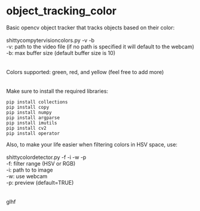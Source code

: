 # object_tracking_color

Basic opencv object tracker that tracks objects based on their color:\
\
shittycompytervisioncolors.py -v -b\
-v: path to the video file (if no path is specified it will default to the webcam)\
-b: max buffer size (default buffer size is 10)\
\
\
Colors supported: green, red, and yellow (feel free to add more)\
\
\
Make sure to install the required libraries:
```{python}
pip install collections
pip install copy
pip install numpy
pip install argparse
pip install imutils
pip install cv2
pip install operator
```
Also, to make your life easier when filtering colors in HSV space, use:\
\
shittycolordetector.py -f -i -w -p\
-f: filter range (HSV or RGB)\
-i: path to to image\
-w: use webcam\
-p: preview (default=TRUE)\
\
\
glhf

